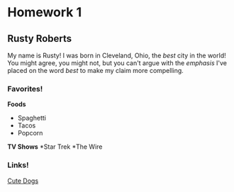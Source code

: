 # Homework 1

## Rusty Roberts

My name is Rusty! I was born in Cleveland, Ohio, the *best* city in the world! You might agree, you might not, but you can't argue with the *emphasis* I've placed on the word *best* to make my claim more compelling.

### Favorites!

**Foods**
* Spaghetti
* Tacos
* Popcorn

**TV Shows**
*Star Trek
*The Wire

### Links!

[Cute Dogs](https://www.goodhousekeeping.com/life/pets/g4531/cutest-dog-breeds/)






